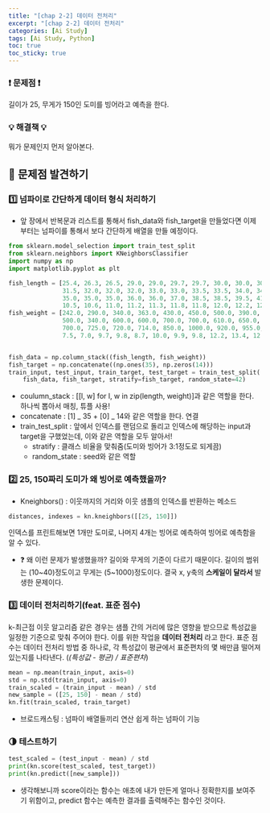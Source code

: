 ```yaml
---
title: "[chap 2-2] 데이터 전처리"
excerpt: "[chap 2-2] 데이터 전처리"
categories: [Ai Study]
tags: [Ai Study, Python]
toc: true
toc_sticky: true
---
```


### ❗ 문제점 ❗

길이가 25, 무게가 150인 도미를 빙어라고 예측을 한다.

### 💡 해결책 💡

뭐가 문제인지 먼저 알아본다.

## 📖 문제점 발견하기

### 1️⃣ 넘파이로 간단하게 데이터 형식 처리하기

- 앞 장에서 반복문과 리스트를 통해서 fish_data와 fish_target을 만들었다면 이제부터는 넘파이를 통해서 보다 간단하게 배열을 만들 예정이다.

```python
from sklearn.model_selection import train_test_split
from sklearn.neighbors import KNeighborsClassifier
import numpy as np
import matplotlib.pyplot as plt

fish_length = [25.4, 26.3, 26.5, 29.0, 29.0, 29.7, 29.7, 30.0, 30.0, 30.7, 31.0, 31.0,
               31.5, 32.0, 32.0, 32.0, 33.0, 33.0, 33.5, 33.5, 34.0, 34.0, 34.5, 35.0,
               35.0, 35.0, 35.0, 36.0, 36.0, 37.0, 38.5, 38.5, 39.5, 41.0, 41.0, 9.8,
               10.5, 10.6, 11.0, 11.2, 11.3, 11.8, 11.8, 12.0, 12.2, 12.4, 13.0, 14.3, 15.0]
fish_weight = [242.0, 290.0, 340.0, 363.0, 430.0, 450.0, 500.0, 390.0, 450.0, 500.0, 475.0, 500.0,
               500.0, 340.0, 600.0, 600.0, 700.0, 700.0, 610.0, 650.0, 575.0, 685.0, 620.0, 680.0,
               700.0, 725.0, 720.0, 714.0, 850.0, 1000.0, 920.0, 955.0, 925.0, 975.0, 950.0, 6.7,
               7.5, 7.0, 9.7, 9.8, 8.7, 10.0, 9.9, 9.8, 12.2, 13.4, 12.2, 19.7, 19.9]


fish_data = np.column_stack((fish_length, fish_weight))
fish_target = np.concatenate((np.ones(35), np.zeros(14)))
train_input, test_input, train_target, test_target = train_test_split(
    fish_data, fish_target, stratify=fish_target, random_state=42)
```

- coulumn_stack : [[l, w] for l, w in zip(length, weight)]과 같은 역할을 한다. 하나씩 뽑아서 매칭, 튜플 사용!
- concatenate : [1] _ 35 + [0] _ 14와 같은 역할을 한다. 연결
- train_test_split : 앞에서 인덱스를 랜덤으로 돌리고 인덱스에 해당하는 input과 target을 구했었는데, 이와 같은 역할을 모두 알아서!
  - stratify : 클래스 비율을 맞춰줌(도미와 빙어가 3:1정도로 되게끔)
  - random_state : seed와 같은 역할

### 2️⃣ 25, 150짜리 도미가 왜 빙어로 예측했을까?

- Kneighbors() : 이웃까지의 거리와 이웃 샘플의 인덱스를 반환하는 메소드

```python
distances, indexes = kn.kneighbors([[25, 150]])
```

인덱스를 프린트해보면 1개만 도미로, 나머지 4개는 빙어로 예측하여 빙어로 예측함을 알 수 있다.

- ❓ 왜 이런 문제가 발생했을까?
  길이와 무게의 기준이 다르기 때문이다. 길이의 범위는 (10~40)정도이고 무게는
  (5~1000)정도이다. 결국 x, y축의 **스케일이 달라서** 발생한 문제이다.

### 3️⃣ 데이터 전처리하기(feat. 표준 점수)

k-최근접 이웃 알고리즘 같은 경우는 샘플 간의 거리에 많은 영향을 받으므로 특성값을 일정한 기준으로 맞춰 주어야 한다. 이를 위한 작업을 **데이터 전처리** 라고 한다. 표준 점수는 데이터 전처리 방법 중 하나로, 각 특성값이 평균에서 표준편차의 몇 배만큼 떨어져있는지를 나타낸다. (_(특성값 - 평균) / 표준편차_)

```python
mean = np.mean(train_input, axis=0)
std = np.std(train_input, axis=0)
train_scaled = (train_input - mean) / std
new_sample = ([25, 150] - mean / std)
kn.fit(train_scaled, train_target)
```

- 브로드캐스팅 : 넘파이 배열들끼리 연산 쉽게 하는 넘파이 기능

### 🌗 테스트하기

```python
test_scaled = (test_input - mean) / std
print(kn.score(test_scaled, test_target))
print(kn.predict([new_sample]))
```

- 생각해보니까 score이라는 함수는 애초에 내가 만든게 얼마나 정확한지를 보여주기 위함이고, predict 함수는 예측한 결과를 출력해주는 함수인 것이다.

